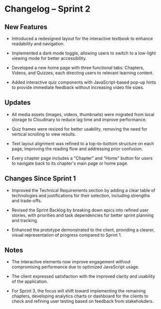 # Changelog – Sprint 2

## New Features
- Introduced a redesigned layout for the interactive textbook to enhance readability and navigation.

- Implemented a dark mode toggle, allowing users to switch to a low-light viewing mode for better accessibility.

- Developed a new home page with three functional tabs: Chapters, Videos, and Quizzes, each directing users to relevant learning content.

- Added interactive quiz components with JavaScript-based pop-up hints to provide immediate feedback without increasing video file sizes.

## Updates
- All media assets (images, videos, thumbnails) were migrated from local storage to Cloudinary to reduce lag time and improve performance.

- Quiz frames were resized for better usability, removing the need for vertical scrolling to view results.

- Text layout alignment was refined to a top-to-bottom structure on each page, improving the reading flow and addressing prior confusion.

- Every chapter page includes a "Chapter" and "Home" button for users to navigate back to its chapter's main page or home page.

## Changes Since Sprint 1
- Improved the Technical Requirements section by adding a clear table of technologies and justifications for their selection, including strengths and trade-offs.

- Revised the Sprint Backlog by breaking down epics into refined user stories, with priorities and task dependencies for better sprint planning and tracking.

- Enhanced the prototype demonstrated to the client, providing a clearer, visual representation of progress compared to Sprint 1.

## Notes
- The interactive elements now improve engagement without compromising performance due to optimized JavaScript usage.

- The client expressed satisfaction with the improved clarity and usability of the application.

- For Sprint 3, the focus will shift toward implementing the remaining chapters, developing analytics charts or dashboard for the clients to check and refining user testing based on feedback from stakehokders.
